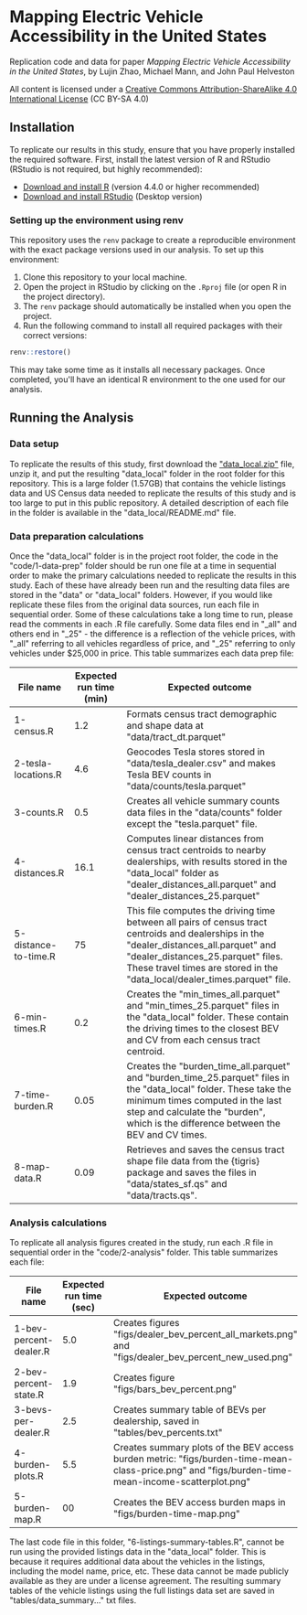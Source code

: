 # Mapping Electric Vehicle Accessibility in the United States

Replication code and data for paper *Mapping Electric Vehicle Accessibility in the United States*, by Lujin Zhao, Michael Mann, and John Paul Helveston

All content is licensed under a [Creative Commons Attribution-ShareAlike 4.0 International License](https://creativecommons.org/licenses/by-sa/4.0/) (CC BY-SA 4.0)

## Installation

To replicate our results in this study, ensure that you have properly installed the required software. First, install the latest version of R and RStudio (RStudio is not required, but highly recommended):
- [Download and install R](https://cloud.r-project.org) (version 4.4.0 or higher recommended)
- [Download and install RStudio](https://rstudio.com/products/rstudio/download/) (Desktop version)

### Setting up the environment using renv

This repository uses the `renv` package to create a reproducible environment with the exact package versions used in our analysis. To set up this environment:

1. Clone this repository to your local machine.
2. Open the project in RStudio by clicking on the `.Rproj` file (or open R in the project directory).
3. The `renv` package should automatically be installed when you open the project.
4. Run the following command to install all required packages with their correct versions:

```r
renv::restore()
```

This may take some time as it installs all necessary packages. Once completed, you'll have an identical R environment to the one used for our analysis.

## Running the Analysis

### Data setup

To replicate the results of this study, first download the ["data_local.zip"](https://filedn.com/lYURdAnVcCykBHec07i0c6j/ev-accessibility-2025/data_local.zip) file, unzip it, and put the resulting "data_local" folder in the root folder for this repository. This is a large folder (1.57GB) that contains the vehicle listings data and US Census data needed to replicate the results of this study and is too large to put in this public repository. A detailed description of each file in the folder is available in the "data_local/README.md" file.

### Data preparation calculations

Once the "data_local" folder is in the project root folder, the code in the "code/1-data-prep" folder should be run one file at a time in sequential order to make the primary calculations needed to replicate the results in this study. Each of these have already been run and the resulting data files are stored in the "data" or "data_local" folders. However, if you would like replicate these files from the original data sources, run each file in sequential order. Some of these calculations take a long time to run, please read the comments in each .R file carefully. Some data files end in "_all" and others end in "_25" - the difference is a reflection of the vehicle prices, with "_all" referring to all vehicles regardless of price, and "_25" referring to only vehicles under $25,000 in price. This table summarizes each data prep file:

File name | Expected run time (min) | Expected outcome
----------|-------------------|--------------------
1-census.R | 1.2 | Formats census tract demographic and shape data at "data/tract_dt.parquet"
2-tesla-locations.R | 4.6 | Geocodes Tesla stores stored in "data/tesla_dealer.csv" and makes Tesla BEV counts in "data/counts/tesla.parquet"
3-counts.R | 0.5 | Creates all vehicle summary counts data files in the "data/counts" folder except the "tesla.parquet" file.
4-distances.R | 16.1 | Computes linear distances from census tract centroids to nearby dealerships, with results stored in the "data_local" folder as "dealer_distances_all.parquet" and "dealer_distances_25.parquet"
5-distance-to-time.R | 75 | This file computes the driving time between all pairs of census tract centroids and dealerships in the "dealer_distances_all.parquet" and "dealer_distances_25.parquet" files. These travel times are stored in the  "data_local/dealer_times.parquet" file.
6-min-times.R | 0.2 | Creates the "min_times_all.parquet" and "min_times_25.parquet" files in the "data_local" folder. These contain the driving times to the closest BEV and CV from each census tract centroid.
7-time-burden.R | 0.05 | Creates the "burden_time_all.parquet" and "burden_time_25.parquet" files in the "data_local" folder. These take the minimum times computed in the last step and calculate the "burden", which is the difference between the BEV and CV times.
8-map-data.R | 0.09 | Retrieves and saves the census tract shape file data from the {tigris} package and saves the files in "data/states_sf.qs" and "data/tracts.qs".

### Analysis calculations

To replicate all analysis figures created in the study, run each .R file in sequential order in the "code/2-analysis" folder. This table summarizes each file:

File name | Expected run time (sec) | Expected outcome
----------|-------------------|--------------------
1-bev-percent-dealer.R | 5.0 | Creates figures "figs/dealer_bev_percent_all_markets.png" and "figs/dealer_bev_percent_new_used.png"
2-bev-percent-state.R | 1.9 | Creates figure "figs/bars_bev_percent.png"
3-bevs-per-dealer.R | 2.5 | Creates summary table of BEVs per dealership, saved in "tables/bev_percents.txt"
4-burden-plots.R | 5.5 | Creates summary plots of the BEV access burden metric: "figs/burden-time-mean-class-price.png" and "figs/burden-time-mean-income-scatterplot.png"
5-burden-map.R | 00 | Creates the BEV access burden maps in "figs/burden-time-map.png"

The last code file in this folder, "6-listings-summary-tables.R", cannot be run using the provided listings data in the "data_local" folder. This is because it requires additional data about the vehicles in the listings, including the model name, price, etc. These data cannot be made publicly available as they are under a license agreement. The resulting summary tables of the vehicle listings using the full listings data set are saved in "tables/data_summary..." txt files.
